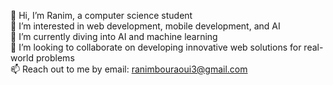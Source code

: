 👋 Hi, I’m Ranim, a computer science student  
👀 I’m interested in web development, mobile development, and AI  
🌱 I’m currently diving into AI and machine learning  
💞️ I’m looking to collaborate on developing innovative web solutions for real-world problems  
📫 Reach out to me by email: ranimbouraoui3@gmail.com


<!---
ranimbouraoui3/ranimbouraoui3 is a ✨ special ✨ repository because its `README.md` (this file) appears on your GitHub profile.
You can click the Preview link to take a look at your changes.
--->
